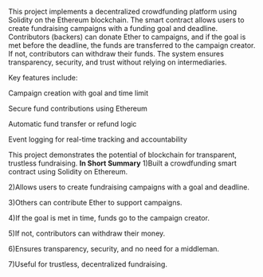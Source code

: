 This project implements a decentralized crowdfunding platform using Solidity on the Ethereum blockchain. 
The smart contract allows users to create fundraising campaigns with a funding goal and deadline. 
Contributors (backers) can donate Ether to campaigns, and if the goal is met before the deadline, the funds are transferred to the campaign creator.
If not, contributors can withdraw their funds. The system ensures transparency, security, and trust without relying on intermediaries.

Key features include:

Campaign creation with goal and time limit

Secure fund contributions using Ethereum

Automatic fund transfer or refund logic

Event logging for real-time tracking and accountability

This project demonstrates the potential of blockchain for transparent, trustless fundraising.
**In Short Summary** 
1)Built a crowdfunding smart contract using Solidity on Ethereum.

2)Allows users to create fundraising campaigns with a goal and deadline.

3)Others can contribute Ether to support campaigns.

4)If the goal is met in time, funds go to the campaign creator.

5)If not, contributors can withdraw their money.

6)Ensures transparency, security, and no need for a middleman.

7)Useful for trustless, decentralized fundraising.

